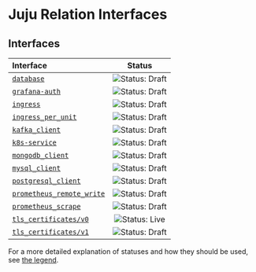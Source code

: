 # Juju Relation Interfaces

## Interfaces

| Interface                                                                    | Status                                                              |
| :--------------------------------------------------------------------------- | :-----------------------------------------------------------------: |
| [`database`](interfaces/database/v0/README.md)                               | ![Status: Draft](https://img.shields.io/badge/Status-Draft-orange)  |
| [`grafana-auth`](interfaces/grafana_auth/v0/README.md)                       | ![Status: Draft](https://img.shields.io/badge/Status-Draft-orange)  |
| [`ingress`](interfaces/ingress/v0/README.md)                                 | ![Status: Draft](https://img.shields.io/badge/Status-Draft-orange)  |
| [`ingress_per_unit`](interfaces/ingress_per_unit/v0/README.md)               | ![Status: Draft](https://img.shields.io/badge/Status-Draft-orange)  |
| [`kafka_client`](interfaces/kafka_client/v0/README.md)                       | ![Status: Draft](https://img.shields.io/badge/Status-Draft-orange)  |
| [`k8s-service`](interfaces/k8s-service/v0/README.md)                         | ![Status: Draft](https://img.shields.io/badge/Status-Draft-orange)  |
| [`mongodb_client`](interfaces/mongodb_client/v0/README.md)                   | ![Status: Draft](https://img.shields.io/badge/Status-Draft-orange)  |
| [`mysql_client`](interfaces/mysql_client/v0/README.md)                       | ![Status: Draft](https://img.shields.io/badge/Status-Draft-orange)  |
| [`postgresql_client`](interfaces/postgresql_client/v0/README.md)             | ![Status: Draft](https://img.shields.io/badge/Status-Draft-orange)  |
| [`prometheus_remote_write`](interfaces/prometheus_remote_write/v0/README.md) | ![Status: Draft](https://img.shields.io/badge/Status-Draft-orange)  |
| [`prometheus_scrape`](interfaces/prometheus_scrape/v0/README.md)             | ![Status: Draft](https://img.shields.io/badge/Status-Draft-orange)  |
| [`tls_certificates/v0`](interfaces/tls_certificates/v0/README.md)            | ![Status: Live](https://img.shields.io/badge/Status-Live-darkgreen) |
| [`tls_certificates/v1`](interfaces/tls_certificates/v1/README.md)            | ![Status: Draft](https://img.shields.io/badge/Status-Draft-orange)  |


For a more detailed explanation of statuses and how they should be used, see [the legend](LEGEND.md).

